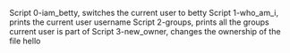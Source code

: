 Script 0-iam_betty, switches the current user to betty
Script 1-who_am_i, prints the current user username
Script 2-groups, prints all the groups current user is part of
Script 3-new_owner, changes the ownership of the file hello
